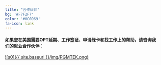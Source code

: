 ```yaml
---
title: "合作伙伴"
bg: '#F7F2F7'
color: '#0C0D69'
fa-icon: link
---
```


#### 如果您在美国需要OPT延期、工作签证、申请绿卡和找工作上的帮助，请咨询我们的就业合作伙伴：
[![s0]({{ site.baseurl }}/img/PGMTEK.png)](http://pgmtek.com/)
